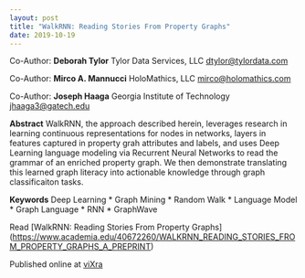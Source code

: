 ```yaml
---
layout: post
title: "WalkRNN: Reading Stories From Property Graphs"
date: 2019-10-19
---
```

Co-Author:
**Deborah Tylor**
Tylor Data Services, LLC
dtylor@tylordata.com

Co-Author:
**Mirco A. Mannucci**
HoloMathics, LLC
mirco@holomathics.com

Co-Author:
**Joseph Haaga**
Georgia Institute of Technology
jhaaga3@gatech.edu

**Abstract**
WalkRNN, the approach described herein, leverages research in learning continuous representations
for nodes in networks, layers in features captured in property grah attributes and labels, and uses
Deep Learning language modeling via Recurrent Neural Networks to read the grammar of an enriched
property graph. We then demonstrate translating this learned graph literacy into actionable knowledge
through graph classificaiton tasks.

**Keywords**
  Deep Learning * Graph Mining * Random Walk * Language Model * Graph Language * RNN * GraphWave 

Read [WalkRNN: Reading Stories From Property Graphs] (https://www.academia.edu/40672260/WALKRNN_READING_STORIES_FROM_PROPERTY_GRAPHS_A_PREPRINT)

Published online at [viXra](http://viXra.org/abs/1910.0362)


